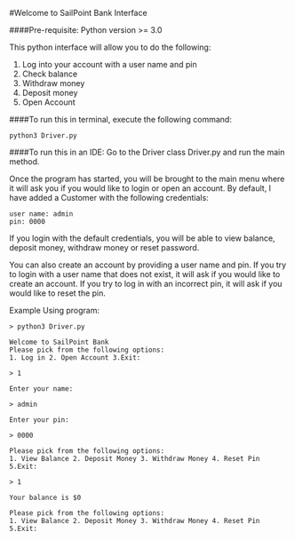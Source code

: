 #Welcome to SailPoint Bank Interface

####Pre-requisite: Python version >= 3.0 

This python interface will allow you to do the following:
 1. Log into your account with a user name and pin
 2. Check balance
 3. Withdraw money
 4. Deposit money
 5. Open Account

####To run this in terminal, execute the following command:
```
python3 Driver.py
```
####To run this in an IDE:
Go to the Driver class Driver.py and run the main method.

Once the program has started, you will be brought to the main menu where it will ask you if you would like to
login or open an account.
By default, I have added a Customer with the following credentials:
    
    user name: admin
    pin: 0000
    
If you login with the default credentials, you will be able to view balance, deposit money, withdraw money
 or reset password.
 
You can also create an account by providing a user name and pin. If you try to login with a user name that
does not exist, it will ask if you would like to create an account. If you try to log in with an
incorrect pin, it will ask if you would like to reset the pin. 

Example Using program:


    > python3 Driver.py
    
    Welcome to SailPoint Bank
    Please pick from the following options: 
    1. Log in 2. Open Account 3.Exit:
    
    > 1
    
    Enter your name:
    
    > admin
    
    Enter your pin:
    
    > 0000
    
    Please pick from the following options: 
    1. View Balance 2. Deposit Money 3. Withdraw Money 4. Reset Pin 5.Exit:
    
    > 1
    
    Your balance is $0

    Please pick from the following options: 
    1. View Balance 2. Deposit Money 3. Withdraw Money 4. Reset Pin 5.Exit:
    